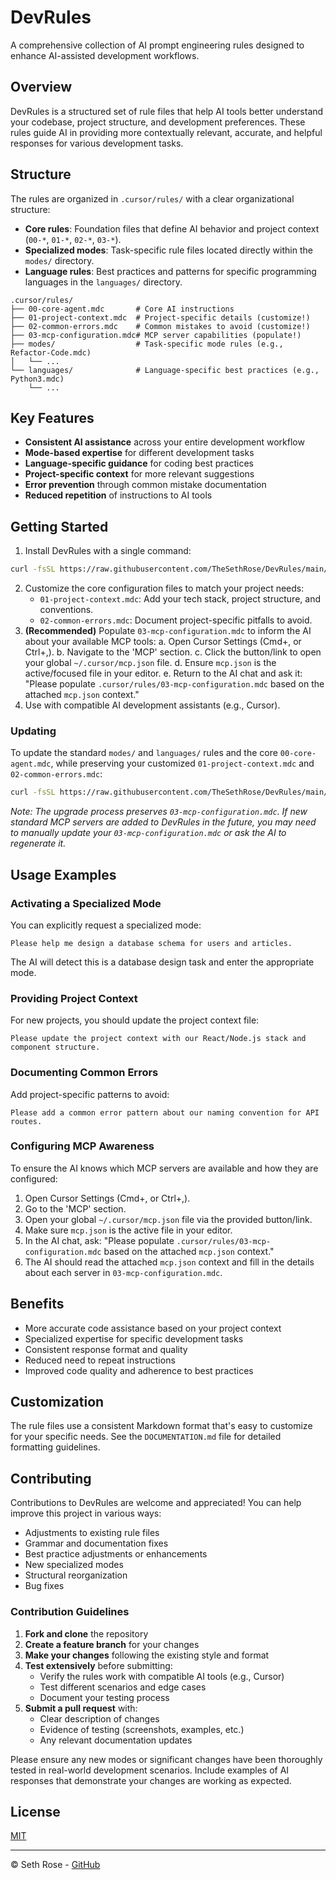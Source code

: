 # DevRules

A comprehensive collection of AI prompt engineering rules designed to enhance AI-assisted development workflows.

## Overview

DevRules is a structured set of rule files that help AI tools better understand your codebase, project structure, and development preferences. These rules guide AI in providing more contextually relevant, accurate, and helpful responses for various development tasks.

## Structure

The rules are organized in `.cursor/rules/` with a clear organizational structure:

- **Core rules**: Foundation files that define AI behavior and project context (`00-*`, `01-*`, `02-*`, `03-*`).
- **Specialized modes**: Task-specific rule files located directly within the `modes/` directory.
- **Language rules**: Best practices and patterns for specific programming languages in the `languages/` directory.

```
.cursor/rules/
├── 00-core-agent.mdc       # Core AI instructions
├── 01-project-context.mdc  # Project-specific details (customize!)
├── 02-common-errors.mdc    # Common mistakes to avoid (customize!)
├── 03-mcp-configuration.mdc# MCP server capabilities (populate!)
├── modes/                  # Task-specific mode rules (e.g., Refactor-Code.mdc)
│   └── ...
└── languages/              # Language-specific best practices (e.g., Python3.mdc)
    └── ...
```

## Key Features

- **Consistent AI assistance** across your entire development workflow
- **Mode-based expertise** for different development tasks
- **Language-specific guidance** for coding best practices
- **Project-specific context** for more relevant suggestions
- **Error prevention** through common mistake documentation
- **Reduced repetition** of instructions to AI tools

## Getting Started

1. Install DevRules with a single command:

```bash
curl -fsSL https://raw.githubusercontent.com/TheSethRose/DevRules/main/install.sh | sh
```

2. Customize the core configuration files to match your project needs:
   - `01-project-context.mdc`: Add your tech stack, project structure, and conventions.
   - `02-common-errors.mdc`: Document project-specific pitfalls to avoid.
3. **(Recommended)** Populate `03-mcp-configuration.mdc` to inform the AI about your available MCP tools:
    a. Open Cursor Settings (Cmd+, or Ctrl+,).
    b. Navigate to the 'MCP' section.
    c. Click the button/link to open your global `~/.cursor/mcp.json` file.
    d. Ensure `mcp.json` is the active/focused file in your editor.
    e. Return to the AI chat and ask it: "Please populate `.cursor/rules/03-mcp-configuration.mdc` based on the attached `mcp.json` context."
4. Use with compatible AI development assistants (e.g., Cursor).

### Updating

To update the standard `modes/` and `languages/` rules and the core `00-core-agent.mdc`, while preserving your customized `01-project-context.mdc` and `02-common-errors.mdc`:

```bash
curl -fsSL https://raw.githubusercontent.com/TheSethRose/DevRules/main/install.sh | sh -s -- --upgrade
```
*Note: The upgrade process preserves `03-mcp-configuration.mdc`. If new standard MCP servers are added to DevRules in the future, you may need to manually update your `03-mcp-configuration.mdc` or ask the AI to regenerate it.*

## Usage Examples

### Activating a Specialized Mode

You can explicitly request a specialized mode:

```
Please help me design a database schema for users and articles.
```

The AI will detect this is a database design task and enter the appropriate mode.

### Providing Project Context

For new projects, you should update the project context file:

```
Please update the project context with our React/Node.js stack and component structure.
```

### Documenting Common Errors

Add project-specific patterns to avoid:

```
Please add a common error pattern about our naming convention for API routes.
```

### Configuring MCP Awareness

To ensure the AI knows which MCP servers are available and how they are configured:

1. Open Cursor Settings (Cmd+, or Ctrl+,).
2. Go to the 'MCP' section.
3. Open your global `~/.cursor/mcp.json` file via the provided button/link.
4. Make sure `mcp.json` is the active file in your editor.
5. In the AI chat, ask: "Please populate `.cursor/rules/03-mcp-configuration.mdc` based on the attached `mcp.json` context."
6. The AI should read the attached `mcp.json` context and fill in the details about each server in `03-mcp-configuration.mdc`.

## Benefits

- More accurate code assistance based on your project context
- Specialized expertise for specific development tasks
- Consistent response format and quality
- Reduced need to repeat instructions
- Improved code quality and adherence to best practices

## Customization

The rule files use a consistent Markdown format that's easy to customize for your specific needs. See the `DOCUMENTATION.md` file for detailed formatting guidelines.

## Contributing

Contributions to DevRules are welcome and appreciated! You can help improve this project in various ways:

- Adjustments to existing rule files
- Grammar and documentation fixes
- Best practice adjustments or enhancements
- New specialized modes
- Structural reorganization
- Bug fixes

### Contribution Guidelines

1. **Fork and clone** the repository
2. **Create a feature branch** for your changes
3. **Make your changes** following the existing style and format
4. **Test extensively** before submitting:
   - Verify the rules work with compatible AI tools (e.g., Cursor)
   - Test different scenarios and edge cases
   - Document your testing process
5. **Submit a pull request** with:
   - Clear description of changes
   - Evidence of testing (screenshots, examples, etc.)
   - Any relevant documentation updates

Please ensure any new modes or significant changes have been thoroughly tested in real-world development scenarios. Include examples of AI responses that demonstrate your changes are working as expected.

## License

[MIT](LICENSE)

---

© Seth Rose - [GitHub](https://github.com/TheSethRose)
